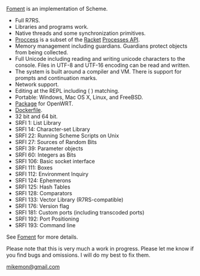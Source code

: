 [Foment](https://github.com/leftmike/foment/wiki/Foment) is an implementation of Scheme.

* Full R7RS.
* Libraries and programs work.
* Native threads and some synchronization primitives.
* [Proccess](Processes) is a subset of the [Racket](https://racket-lang.org/)
[Processes API](https://docs.racket-lang.org/reference/subprocess.html).
* Memory management including guardians. Guardians protect objects from being collected.
* Full Unicode including reading and writing unicode characters to the console. Files in UTF-8 and UTF-16 encoding can be read and written.
* The system is built around a compiler and VM. There is support for prompts and continuation marks.
* Network support.
* Editing at the REPL including ( ) matching.
* Portable: Windows, Mac OS X, Linux, and FreeBSD.
* [Package](https://gitlab.com/jpellegrini/openwrt-packages) for OpenWRT.
* [Dockerfile](https://github.com/weinholt/scheme-docker/tree/foment/foment).
* 32 bit and 64 bit.
* SRFI 1: List Library
* SRFI 14: Character-set Library
* SRFI 22: Running Scheme Scripts on Unix
* SRFI 27: Sources of Random Bits
* SRFI 39: Parameter objects
* SRFI 60: Integers as Bits
* SRFI 106: Basic socket interface
* SRFI 111: Boxes
* SRFI 112: Environment Inquiry
* SRFI 124: Ephemerons
* SRFI 125: Hash Tables
* SRFI 128: Comparators
* SRFI 133: Vector Library (R7RS-compatible)
* SRFI 176: Version flag
* SRFI 181: Custom ports (including transcoded ports)
* SRFI 192: Port Positioning
* SRFI 193: Command line

See [Foment](https://github.com/leftmike/foment/wiki/Foment) for more details.

Please note that this is very much a work in progress. Please let me know if
you find bugs and omissions. I will do my best to fix them.

mikemon@gmail.com
